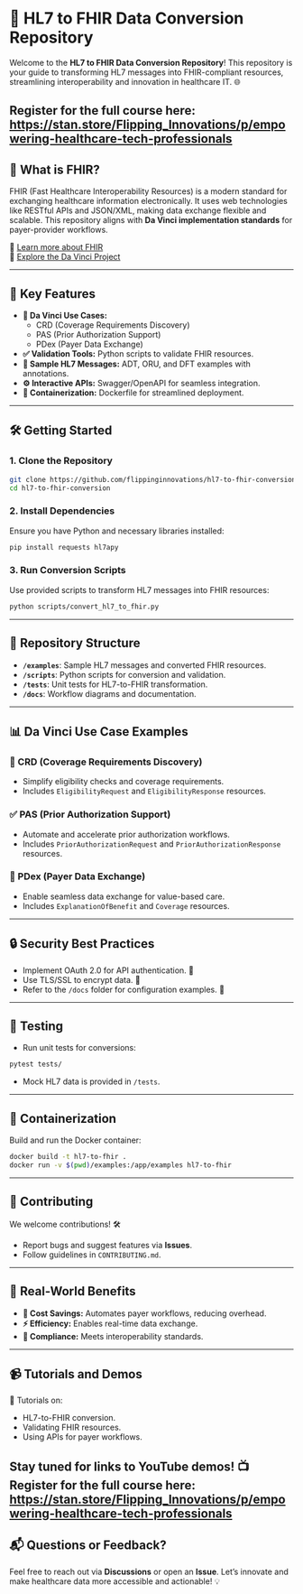 # 🚀 HL7 to FHIR Data Conversion Repository

Welcome to the **HL7 to FHIR Data Conversion Repository**! This repository is your guide to transforming HL7 messages into FHIR-compliant resources, streamlining interoperability and innovation in healthcare IT. 🌐

Register for the full course here: https://stan.store/Flipping_Innovations/p/empowering-healthcare-tech-professionals
---

## 📖 What is FHIR?
FHIR (Fast Healthcare Interoperability Resources) is a modern standard for exchanging healthcare information electronically. It uses web technologies like RESTful APIs and JSON/XML, making data exchange flexible and scalable. This repository aligns with **Da Vinci implementation standards** for payer-provider workflows.

🔗 [Learn more about FHIR](https://hl7.org/fhir/)  
🔗 [Explore the Da Vinci Project](https://www.hl7.org/davinci/)

---

## 🔑 Key Features
- **📂 Da Vinci Use Cases:**
  - CRD (Coverage Requirements Discovery)
  - PAS (Prior Authorization Support)
  - PDex (Payer Data Exchange)
- **✅ Validation Tools:** Python scripts to validate FHIR resources.
- **📜 Sample HL7 Messages:** ADT, ORU, and DFT examples with annotations.
- **⚙️ Interactive APIs:** Swagger/OpenAPI for seamless integration.
- **🐳 Containerization:** Dockerfile for streamlined deployment.

---

## 🛠️ Getting Started
### 1. Clone the Repository
```bash
git clone https://github.com/flippinginnovations/hl7-to-fhir-conversion.git
cd hl7-to-fhir-conversion
```

### 2. Install Dependencies
Ensure you have Python and necessary libraries installed:
```bash
pip install requests hl7apy
```

### 3. Run Conversion Scripts
Use provided scripts to transform HL7 messages into FHIR resources:
```bash
python scripts/convert_hl7_to_fhir.py
```

---

## 📂 Repository Structure
- **`/examples`**: Sample HL7 messages and converted FHIR resources.
- **`/scripts`**: Python scripts for conversion and validation.
- **`/tests`**: Unit tests for HL7-to-FHIR transformation.
- **`/docs`**: Workflow diagrams and documentation.

---

## 📊 Da Vinci Use Case Examples
### 🏥 CRD (Coverage Requirements Discovery)
- Simplify eligibility checks and coverage requirements.
- Includes `EligibilityRequest` and `EligibilityResponse` resources.

### ✅ PAS (Prior Authorization Support)
- Automate and accelerate prior authorization workflows.
- Includes `PriorAuthorizationRequest` and `PriorAuthorizationResponse` resources.

### 🔄 PDex (Payer Data Exchange)
- Enable seamless data exchange for value-based care.
- Includes `ExplanationOfBenefit` and `Coverage` resources.

---

## 🔒 Security Best Practices
- Implement OAuth 2.0 for API authentication. 🔑
- Use TLS/SSL to encrypt data. 🔐
- Refer to the `/docs` folder for configuration examples. 📄

---

## 🧪 Testing
- Run unit tests for conversions:
```bash
pytest tests/
```
- Mock HL7 data is provided in `/tests`.

---

## 🐳 Containerization
Build and run the Docker container:
```bash
docker build -t hl7-to-fhir .
docker run -v $(pwd)/examples:/app/examples hl7-to-fhir
```

---

## 📢 Contributing
We welcome contributions! 🛠️
- Report bugs and suggest features via **Issues**.
- Follow guidelines in `CONTRIBUTING.md`.

---

## 🌟 Real-World Benefits
- **💸 Cost Savings:** Automates payer workflows, reducing overhead.
- **⚡ Efficiency:** Enables real-time data exchange.
- **📏 Compliance:** Meets interoperability standards.

---

## 📹 Tutorials and Demos
🎥 Tutorials on:
- HL7-to-FHIR conversion.
- Validating FHIR resources.
- Using APIs for payer workflows.

Stay tuned for links to YouTube demos! 📺
Register for the full course here: https://stan.store/Flipping_Innovations/p/empowering-healthcare-tech-professionals
---

## 📬 Questions or Feedback?
Feel free to reach out via **Discussions** or open an **Issue**. Let’s innovate and make healthcare data more accessible and actionable! 💡
